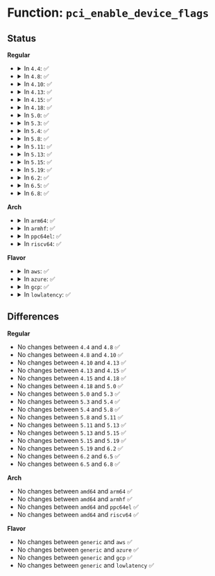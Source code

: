 # Function: <code>pci_enable_device_flags</code>

## Status
<b>Regular</b>
<ul>
<li>
<details>
<summary>In <code>4.4</code>: ✅</summary>

```c
int pci_enable_device_flags(struct pci_dev *dev, long unsigned int flags);
```

**Collision:** Unique Static

**Inline:** No

**Transformation:** False

**Instances:**

```
In drivers/pci/pci.c (ffffffff81437f00)
Location: drivers/pci/pci.c:1320
Inline: False
Direct callers:
  - drivers/pci/pci.c:pci_enable_device_io
  - drivers/pci/pci.c:pci_enable_device_mem
  - drivers/pci/pci.c:pcim_enable_device
```
**Symbols:**

```
ffffffff81437f00-ffffffff8143802b: pci_enable_device_flags (STB_LOCAL)
```
</details>
</li>
<li>
<details>
<summary>In <code>4.8</code>: ✅</summary>

```c
int pci_enable_device_flags(struct pci_dev *dev, long unsigned int flags);
```

**Collision:** Unique Static

**Inline:** No

**Transformation:** False

**Instances:**

```
In drivers/pci/pci.c (ffffffff81483b90)
Location: drivers/pci/pci.c:1341
Inline: False
Direct callers:
  - drivers/pci/pci.c:pcim_enable_device
  - drivers/pci/pci.c:pci_enable_device_mem
  - drivers/pci/pci.c:pci_enable_device_io
```
**Symbols:**

```
ffffffff81483b90-ffffffff81483cc3: pci_enable_device_flags (STB_LOCAL)
```
</details>
</li>
<li>
<details>
<summary>In <code>4.10</code>: ✅</summary>

```c
int pci_enable_device_flags(struct pci_dev *dev, long unsigned int flags);
```

**Collision:** Unique Static

**Inline:** No

**Transformation:** False

**Instances:**

```
In drivers/pci/pci.c (ffffffff814a52f0)
Location: drivers/pci/pci.c:1366
Inline: False
Direct callers:
  - drivers/pci/pci.c:pcim_enable_device
  - drivers/pci/pci.c:pci_enable_device_mem
  - drivers/pci/pci.c:pci_enable_device_io
```
**Symbols:**

```
ffffffff814a52f0-ffffffff814a5423: pci_enable_device_flags (STB_LOCAL)
```
</details>
</li>
<li>
<details>
<summary>In <code>4.13</code>: ✅</summary>

```c
int pci_enable_device_flags(struct pci_dev *dev, long unsigned int flags);
```

**Collision:** Unique Static

**Inline:** No

**Transformation:** False

**Instances:**

```
In drivers/pci/pci.c (ffffffff814af300)
Location: drivers/pci/pci.c:1364
Inline: False
Direct callers:
  - drivers/pci/pci.c:pcim_enable_device
  - drivers/pci/pci.c:pci_enable_device_mem
  - drivers/pci/pci.c:pci_enable_device_io
```
**Symbols:**

```
ffffffff814af300-ffffffff814af42b: pci_enable_device_flags (STB_LOCAL)
```
</details>
</li>
<li>
<details>
<summary>In <code>4.15</code>: ✅</summary>

```c
int pci_enable_device_flags(struct pci_dev *dev, long unsigned int flags);
```

**Collision:** Unique Static

**Inline:** No

**Transformation:** False

**Instances:**

```
In drivers/pci/pci.c (ffffffff814ee820)
Location: drivers/pci/pci.c:1367
Inline: False
Direct callers:
  - drivers/pci/pci.c:pcim_enable_device
  - drivers/pci/pci.c:pci_enable_device_mem
  - drivers/pci/pci.c:pci_enable_device_io
```
**Symbols:**

```
ffffffff814ee820-ffffffff814ee94b: pci_enable_device_flags (STB_LOCAL)
```
</details>
</li>
<li>
<details>
<summary>In <code>4.18</code>: ✅</summary>

```c
int pci_enable_device_flags(struct pci_dev *dev, long unsigned int flags);
```

**Collision:** Unique Static

**Inline:** No

**Transformation:** False

**Instances:**

```
In drivers/pci/pci.c (ffffffff8151e4a0)
Location: drivers/pci/pci.c:1418
Inline: False
Direct callers:
  - drivers/pci/pci.c:pcim_enable_device
  - drivers/pci/pci.c:pci_enable_device_mem
  - drivers/pci/pci.c:pci_enable_device_io
```
**Symbols:**

```
ffffffff8151e4a0-ffffffff8151e5c7: pci_enable_device_flags (STB_LOCAL)
```
</details>
</li>
<li>
<details>
<summary>In <code>5.0</code>: ✅</summary>

```c
int pci_enable_device_flags(struct pci_dev *dev, long unsigned int flags);
```

**Collision:** Unique Static

**Inline:** No

**Transformation:** False

**Instances:**

```
In drivers/pci/pci.c (ffffffff81534230)
Location: drivers/pci/pci.c:1591
Inline: False
Direct callers:
  - drivers/pci/pci.c:pcim_enable_device
  - drivers/pci/pci.c:pci_enable_device_mem
  - drivers/pci/pci.c:pci_enable_device_io
```
**Symbols:**

```
ffffffff81534230-ffffffff81534357: pci_enable_device_flags (STB_LOCAL)
```
</details>
</li>
<li>
<details>
<summary>In <code>5.3</code>: ✅</summary>

```c
int pci_enable_device_flags(struct pci_dev *dev, long unsigned int flags);
```

**Collision:** Unique Static

**Inline:** No

**Transformation:** False

**Instances:**

```
In drivers/pci/pci.c (ffffffff81563700)
Location: drivers/pci/pci.c:1665
Inline: False
Direct callers:
  - drivers/pci/pci.c:pcim_enable_device
  - drivers/pci/pci.c:pci_enable_device_mem
  - drivers/pci/pci.c:pci_enable_device_io
```
**Symbols:**

```
ffffffff81563700-ffffffff8156382e: pci_enable_device_flags (STB_LOCAL)
```
</details>
</li>
<li>
<details>
<summary>In <code>5.4</code>: ✅</summary>

```c
int pci_enable_device_flags(struct pci_dev *dev, long unsigned int flags);
```

**Collision:** Unique Static

**Inline:** No

**Transformation:** False

**Instances:**

```
In drivers/pci/pci.c (ffffffff815848c0)
Location: drivers/pci/pci.c:1661
Inline: False
Direct callers:
  - drivers/pci/pci.c:pcim_enable_device
  - drivers/pci/pci.c:pci_enable_device_mem
  - drivers/pci/pci.c:pci_enable_device_io
```
**Symbols:**

```
ffffffff815848c0-ffffffff815849ee: pci_enable_device_flags (STB_LOCAL)
```
</details>
</li>
<li>
<details>
<summary>In <code>5.8</code>: ✅</summary>

```c
int pci_enable_device_flags(struct pci_dev *dev, long unsigned int flags);
```

**Collision:** Unique Static

**Inline:** No

**Transformation:** False

**Instances:**

```
In drivers/pci/pci.c (ffffffff8162b4a0)
Location: drivers/pci/pci.c:1731
Inline: False
Direct callers:
  - drivers/pci/pci.c:pcim_enable_device
  - drivers/pci/pci.c:pci_enable_device_mem
  - drivers/pci/pci.c:pci_enable_device_io
  - drivers/pci/pci.c:pci_enable_bridge
```
**Symbols:**

```
ffffffff8162b4a0-ffffffff8162b606: pci_enable_device_flags (STB_LOCAL)
```
</details>
</li>
<li>
<details>
<summary>In <code>5.11</code>: ✅</summary>

```c
int pci_enable_device_flags(struct pci_dev *dev, long unsigned int flags);
```

**Collision:** Unique Static

**Inline:** No

**Transformation:** False

**Instances:**

```
In drivers/pci/pci.c (ffffffff816511a0)
Location: drivers/pci/pci.c:1867
Inline: False
Direct callers:
  - drivers/pci/pci.c:pcim_enable_device
  - drivers/pci/pci.c:pci_enable_device_mem
  - drivers/pci/pci.c:pci_enable_device_io
  - drivers/pci/pci.c:pci_enable_bridge
```
**Symbols:**

```
ffffffff816511a0-ffffffff81651306: pci_enable_device_flags (STB_LOCAL)
```
</details>
</li>
<li>
<details>
<summary>In <code>5.13</code>: ✅</summary>

```c
int pci_enable_device_flags(struct pci_dev *dev, long unsigned int flags);
```

**Collision:** Unique Static

**Inline:** No

**Transformation:** False

**Instances:**

```
In drivers/pci/pci.c (ffffffff81633be0)
Location: drivers/pci/pci.c:1897
Inline: False
Direct callers:
  - drivers/pci/pci.c:pcim_enable_device
  - drivers/pci/pci.c:pci_enable_device_mem
  - drivers/pci/pci.c:pci_enable_device_io
  - drivers/pci/pci.c:pci_enable_bridge
```
**Symbols:**

```
ffffffff81633be0-ffffffff81633d1d: pci_enable_device_flags (STB_LOCAL)
```
</details>
</li>
<li>
<details>
<summary>In <code>5.15</code>: ✅</summary>

```c
int pci_enable_device_flags(struct pci_dev *dev, long unsigned int flags);
```

**Collision:** Unique Static

**Inline:** No

**Transformation:** False

**Instances:**

```
In drivers/pci/pci.c (ffffffff816a3d90)
Location: drivers/pci/pci.c:1932
Inline: False
Direct callers:
  - drivers/pci/pci.c:pcim_enable_device
  - drivers/pci/pci.c:pci_enable_device_mem
  - drivers/pci/pci.c:pci_enable_device_io
  - drivers/pci/pci.c:pci_enable_bridge
```
**Symbols:**

```
ffffffff816a3d90-ffffffff816a3ef8: pci_enable_device_flags (STB_LOCAL)
```
</details>
</li>
<li>
<details>
<summary>In <code>5.19</code>: ✅</summary>

```c
int pci_enable_device_flags(struct pci_dev *dev, long unsigned int flags);
```

**Collision:** Unique Static

**Inline:** No

**Transformation:** False

**Instances:**

```
In drivers/pci/pci.c (ffffffff817c6140)
Location: drivers/pci/pci.c:1997
Inline: False
Direct callers:
  - drivers/pci/pci.c:pcim_enable_device
  - drivers/pci/pci.c:pci_enable_device_mem
  - drivers/pci/pci.c:pci_enable_device_io
  - drivers/pci/pci.c:pci_enable_bridge
```
**Symbols:**

```
ffffffff817c6140-ffffffff817c62b9: pci_enable_device_flags (STB_LOCAL)
```
</details>
</li>
<li>
<details>
<summary>In <code>6.2</code>: ✅</summary>

```c
int pci_enable_device_flags(struct pci_dev *dev, long unsigned int flags);
```

**Collision:** Unique Static

**Inline:** No

**Transformation:** False

**Instances:**

```
In drivers/pci/pci.c (ffffffff818e34a0)
Location: drivers/pci/pci.c:1971
Inline: False
Direct callers:
  - drivers/pci/pci.c:pcim_enable_device
  - drivers/pci/pci.c:pci_enable_device_mem
  - drivers/pci/pci.c:pci_enable_device_io
  - drivers/pci/pci.c:pci_enable_bridge
```
**Symbols:**

```
ffffffff818e34a0-ffffffff818e3619: pci_enable_device_flags (STB_LOCAL)
```
</details>
</li>
<li>
<details>
<summary>In <code>6.5</code>: ✅</summary>

```c
int pci_enable_device_flags(struct pci_dev *dev, long unsigned int flags);
```

**Collision:** Unique Static

**Inline:** No

**Transformation:** False

**Instances:**

```
In drivers/pci/pci.c (ffffffff819268f0)
Location: drivers/pci/pci.c:2009
Inline: False
Direct callers:
  - drivers/pci/pci.c:pcim_enable_device
  - drivers/pci/pci.c:pci_enable_device_mem
  - drivers/pci/pci.c:pci_enable_device_io
  - drivers/pci/pci.c:pci_enable_bridge
```
**Symbols:**

```
ffffffff819268f0-ffffffff81926a69: pci_enable_device_flags (STB_LOCAL)
```
</details>
</li>
<li>
<details>
<summary>In <code>6.8</code>: ✅</summary>

```c
int pci_enable_device_flags(struct pci_dev *dev, long unsigned int flags);
```

**Collision:** Unique Static

**Inline:** No

**Transformation:** False

**Instances:**

```
In drivers/pci/pci.c (ffffffff8196f090)
Location: drivers/pci/pci.c:2106
Inline: False
Direct callers:
  - drivers/pci/pci.c:pcim_enable_device
  - drivers/pci/pci.c:pci_enable_device_mem
  - drivers/pci/pci.c:pci_enable_device_io
  - drivers/pci/pci.c:pci_enable_bridge
```
**Symbols:**

```
ffffffff8196f090-ffffffff8196f209: pci_enable_device_flags (STB_LOCAL)
```
</details>
</li>
</ul>
<b>Arch</b>
<ul>
<li>
<details>
<summary>In <code>arm64</code>: ✅</summary>

```c
int pci_enable_device_flags(struct pci_dev *dev, long unsigned int flags);
```

**Collision:** Unique Static

**Inline:** No

**Transformation:** False

**Instances:**

```
In drivers/pci/pci.c (ffff8000106e8e58)
Location: drivers/pci/pci.c:1661
Inline: False
Direct callers:
  - drivers/pci/pci.c:pcim_enable_device
  - drivers/pci/pci.c:pci_enable_device_mem
  - drivers/pci/pci.c:pci_enable_device_io
```
**Symbols:**

```
ffff8000106e8e58-ffff8000106e8fd0: pci_enable_device_flags (STB_LOCAL)
```
</details>
</li>
<li>
<details>
<summary>In <code>armhf</code>: ✅</summary>

```c
int pci_enable_device_flags(struct pci_dev *dev, long unsigned int flags);
```

**Collision:** Unique Static

**Inline:** No

**Transformation:** False

**Instances:**

```
In drivers/pci/pci.c (c0883e80)
Location: drivers/pci/pci.c:1661
Inline: False
Direct callers:
  - drivers/pci/pci.c:pcim_enable_device
  - drivers/pci/pci.c:pci_enable_device_mem
  - drivers/pci/pci.c:pci_enable_device_io
```
**Symbols:**

```
c0883e80-c0883fd4: pci_enable_device_flags (STB_LOCAL)
```
</details>
</li>
<li>
<details>
<summary>In <code>ppc64el</code>: ✅</summary>

```c
int pci_enable_device_flags(struct pci_dev *dev, long unsigned int flags);
```

**Collision:** Unique Static

**Inline:** No

**Transformation:** False

**Instances:**

```
In drivers/pci/pci.c (c000000000863c10)
Location: drivers/pci/pci.c:1661
Inline: False
Direct callers:
  - drivers/pci/pci.c:pcim_enable_device
  - drivers/pci/pci.c:pci_enable_device_mem
  - drivers/pci/pci.c:pci_enable_device_io
```
**Symbols:**

```
c000000000863c10-c000000000863de0: pci_enable_device_flags (STB_LOCAL)
```
</details>
</li>
<li>
<details>
<summary>In <code>riscv64</code>: ✅</summary>

```c
int pci_enable_device_flags(struct pci_dev *dev, long unsigned int flags);
```

**Collision:** Unique Static

**Inline:** No

**Transformation:** False

**Instances:**

```
In drivers/pci/pci.c (ffffffe0004bf2fc)
Location: drivers/pci/pci.c:1661
Inline: False
Direct callers:
  - drivers/pci/pci.c:pcim_enable_device
  - drivers/pci/pci.c:pci_enable_device_mem
  - drivers/pci/pci.c:pci_enable_device_io
```
**Symbols:**

```
ffffffe0004bf2fc-ffffffe0004bf3f4: pci_enable_device_flags (STB_LOCAL)
```
</details>
</li>
</ul>
<b>Flavor</b>
<ul>
<li>
<details>
<summary>In <code>aws</code>: ✅</summary>

```c
int pci_enable_device_flags(struct pci_dev *dev, long unsigned int flags);
```

**Collision:** Unique Static

**Inline:** No

**Transformation:** False

**Instances:**

```
In drivers/pci/pci.c (ffffffff81578de0)
Location: drivers/pci/pci.c:1661
Inline: False
Direct callers:
  - drivers/pci/pci.c:pcim_enable_device
  - drivers/pci/pci.c:pci_enable_device_mem
  - drivers/pci/pci.c:pci_enable_device_io
```
**Symbols:**

```
ffffffff81578de0-ffffffff81578f0e: pci_enable_device_flags (STB_LOCAL)
```
</details>
</li>
<li>
<details>
<summary>In <code>azure</code>: ✅</summary>

```c
int pci_enable_device_flags(struct pci_dev *dev, long unsigned int flags);
```

**Collision:** Unique Static

**Inline:** No

**Transformation:** False

**Instances:**

```
In drivers/pci/pci.c (ffffffff81567520)
Location: drivers/pci/pci.c:1661
Inline: False
Direct callers:
  - drivers/pci/pci.c:pcim_enable_device
  - drivers/pci/pci.c:pci_enable_device_mem
  - drivers/pci/pci.c:pci_enable_device_io
```
**Symbols:**

```
ffffffff81567520-ffffffff8156764e: pci_enable_device_flags (STB_LOCAL)
```
</details>
</li>
<li>
<details>
<summary>In <code>gcp</code>: ✅</summary>

```c
int pci_enable_device_flags(struct pci_dev *dev, long unsigned int flags);
```

**Collision:** Unique Static

**Inline:** No

**Transformation:** False

**Instances:**

```
In drivers/pci/pci.c (ffffffff81578610)
Location: drivers/pci/pci.c:1661
Inline: False
Direct callers:
  - drivers/pci/pci.c:pcim_enable_device
  - drivers/pci/pci.c:pci_enable_device_mem
  - drivers/pci/pci.c:pci_enable_device_io
```
**Symbols:**

```
ffffffff81578610-ffffffff8157873e: pci_enable_device_flags (STB_LOCAL)
```
</details>
</li>
<li>
<details>
<summary>In <code>lowlatency</code>: ✅</summary>

```c
int pci_enable_device_flags(struct pci_dev *dev, long unsigned int flags);
```

**Collision:** Unique Static

**Inline:** No

**Transformation:** False

**Instances:**

```
In drivers/pci/pci.c (ffffffff81592ad0)
Location: drivers/pci/pci.c:1661
Inline: False
Direct callers:
  - drivers/pci/pci.c:pcim_enable_device
  - drivers/pci/pci.c:pci_enable_device_mem
  - drivers/pci/pci.c:pci_enable_device_io
```
**Symbols:**

```
ffffffff81592ad0-ffffffff81592bfe: pci_enable_device_flags (STB_LOCAL)
```
</details>
</li>
</ul>

## Differences
<b>Regular</b>
<ul>
<li>
No changes between <code>4.4</code> and <code>4.8</code> ✅
</li>
<li>
No changes between <code>4.8</code> and <code>4.10</code> ✅
</li>
<li>
No changes between <code>4.10</code> and <code>4.13</code> ✅
</li>
<li>
No changes between <code>4.13</code> and <code>4.15</code> ✅
</li>
<li>
No changes between <code>4.15</code> and <code>4.18</code> ✅
</li>
<li>
No changes between <code>4.18</code> and <code>5.0</code> ✅
</li>
<li>
No changes between <code>5.0</code> and <code>5.3</code> ✅
</li>
<li>
No changes between <code>5.3</code> and <code>5.4</code> ✅
</li>
<li>
No changes between <code>5.4</code> and <code>5.8</code> ✅
</li>
<li>
No changes between <code>5.8</code> and <code>5.11</code> ✅
</li>
<li>
No changes between <code>5.11</code> and <code>5.13</code> ✅
</li>
<li>
No changes between <code>5.13</code> and <code>5.15</code> ✅
</li>
<li>
No changes between <code>5.15</code> and <code>5.19</code> ✅
</li>
<li>
No changes between <code>5.19</code> and <code>6.2</code> ✅
</li>
<li>
No changes between <code>6.2</code> and <code>6.5</code> ✅
</li>
<li>
No changes between <code>6.5</code> and <code>6.8</code> ✅
</li>
</ul>
<b>Arch</b>
<ul>
<li>
No changes between <code>amd64</code> and <code>arm64</code> ✅
</li>
<li>
No changes between <code>amd64</code> and <code>armhf</code> ✅
</li>
<li>
No changes between <code>amd64</code> and <code>ppc64el</code> ✅
</li>
<li>
No changes between <code>amd64</code> and <code>riscv64</code> ✅
</li>
</ul>
<b>Flavor</b>
<ul>
<li>
No changes between <code>generic</code> and <code>aws</code> ✅
</li>
<li>
No changes between <code>generic</code> and <code>azure</code> ✅
</li>
<li>
No changes between <code>generic</code> and <code>gcp</code> ✅
</li>
<li>
No changes between <code>generic</code> and <code>lowlatency</code> ✅
</li>
</ul>
